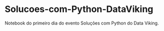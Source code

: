 # Solucoes-com-Python-DataViking
Notebook do primeiro dia do evento Soluções com Python do Data Viking.
